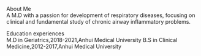 About Me  
A M.D with a passion for development of respiratory diseases, focusing on clinical and fundamental study of chronic airway inflammatory problems.

Education experiences  
M.D in Geriatrics,2018-2021,Anhui Medical University
B.S in Clinical Medicine,2012-2017,Anhui Medical University
